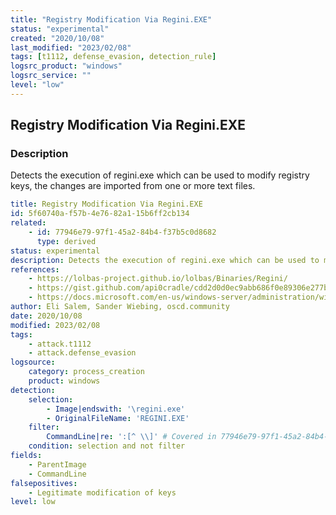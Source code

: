 ```yaml
---
title: "Registry Modification Via Regini.EXE"
status: "experimental"
created: "2020/10/08"
last_modified: "2023/02/08"
tags: [t1112, defense_evasion, detection_rule]
logsrc_product: "windows"
logsrc_service: ""
level: "low"
---
```


## Registry Modification Via Regini.EXE

### Description

Detects the execution of regini.exe which can be used to modify registry keys, the changes are imported from one or more text files.

```yml
title: Registry Modification Via Regini.EXE
id: 5f60740a-f57b-4e76-82a1-15b6ff2cb134
related:
    - id: 77946e79-97f1-45a2-84b4-f37b5c0d8682
      type: derived
status: experimental
description: Detects the execution of regini.exe which can be used to modify registry keys, the changes are imported from one or more text files.
references:
    - https://lolbas-project.github.io/lolbas/Binaries/Regini/
    - https://gist.github.com/api0cradle/cdd2d0d0ec9abb686f0e89306e277b8f
    - https://docs.microsoft.com/en-us/windows-server/administration/windows-commands/regini
author: Eli Salem, Sander Wiebing, oscd.community
date: 2020/10/08
modified: 2023/02/08
tags:
    - attack.t1112
    - attack.defense_evasion
logsource:
    category: process_creation
    product: windows
detection:
    selection:
        - Image|endswith: '\regini.exe'
        - OriginalFileName: 'REGINI.EXE'
    filter:
        CommandLine|re: ':[^ \\]' # Covered in 77946e79-97f1-45a2-84b4-f37b5c0d8682
    condition: selection and not filter
fields:
    - ParentImage
    - CommandLine
falsepositives:
    - Legitimate modification of keys
level: low

```
